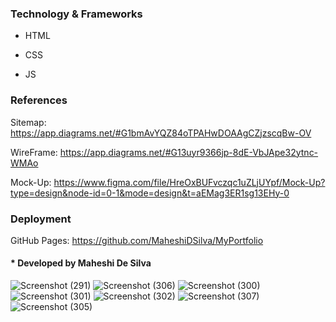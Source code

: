 ### Technology & Frameworks

 * HTML
  
 * CSS

 * JS


  ### References

  Sitemap: https://app.diagrams.net/#G1bmAvYQZ84oTPAHwDOAAgCZjzscqBw-OV
  
  WireFrame: https://app.diagrams.net/#G13uyr9366jp-8dE-VbJApe32ytnc-WMAo

  Mock-Up: https://www.figma.com/file/HreOxBUFvczqc1uZLjUYpf/Mock-Up?type=design&node-id=0-1&mode=design&t=aEMag3ER1sg13EHy-0

### Deployment

GitHub Pages: https://github.com/MaheshiDSilva/MyPortfolio

#### * Developed by Maheshi De Silva


![Screenshot (291)](https://github.com/MaheshiDSilva/MyPortfolio/assets/121780188/1c213e76-78e4-43de-b114-0ac05e8d05cb)
![Screenshot (306)](https://github.com/MaheshiDSilva/MyPortfolio/assets/121780188/30f4dccb-a775-477e-9203-5864af9e0237)
![Screenshot (300)](https://github.com/MaheshiDSilva/MyPortfolio/assets/121780188/f50c0913-5ce3-4e9d-a9c5-b65941e832ed)
![Screenshot (301)](https://github.com/MaheshiDSilva/MyPortfolio/assets/121780188/74c066da-0542-44aa-9d92-c233b9b11dfe)
![Screenshot (302)](https://github.com/MaheshiDSilva/MyPortfolio/assets/121780188/ecb463f2-648b-4c8a-988d-209a866bf829)
![Screenshot (307)](https://github.com/MaheshiDSilva/MyPortfolio/assets/121780188/be127692-3af8-4e4b-a4a6-a563b483146a)
![Screenshot (305)](https://github.com/MaheshiDSilva/MyPortfolio/assets/121780188/dfa4ca5b-d5e4-4a3d-9c1b-7e44066e5b42)




